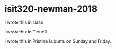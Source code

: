 # isit320-newman-2018

I wrote this in class

I wrote this in Cloud9

I wrote this in Pristine Lubuntu on Sunday and Friday.

